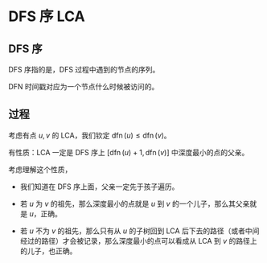 # DFS 序 LCA

## DFS 序

DFS 序指的是，DFS 过程中遇到的节点的序列。

DFN 时间戳对应为一个节点什么时候被访问的。

## 过程

考虑有点 $u,v$ 的 LCA，我们钦定 $\operatorname{dfn}(u)\le\operatorname{dfn}(v)$。

有性质：LCA 一定是 DFS 序上 $[\operatorname{dfn}(u)+1,\operatorname{dfn}(v)]$ 中深度最小的点的父亲。

考虑理解这个性质，

+ 我们知道在 DFS 序上面，父亲一定先于孩子遍历。

+ 若 $u$ 为 $v$ 的祖先，那么深度最小的点就是 $u$ 到 $v$ 的一个儿子，那么其父亲就是 $u$，正确。

+ 若 $u$ 不为 $v$ 的祖先，那么只有从 $u$ 的子树回到 LCA 后下去的路径（或者中间经过的路径）才会被记录，那么深度最小的点可以看成从 LCA 到 $v$ 的路径上的儿子，也正确。